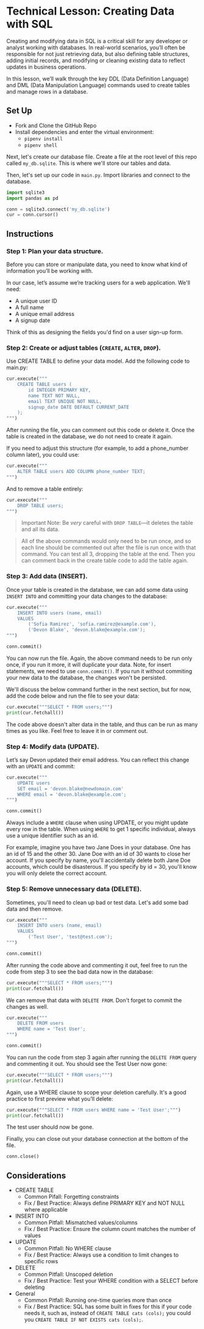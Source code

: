 # Technical Lesson: Creating Data with SQL

Creating and modifying data in SQL is a critical skill for any developer or analyst working with databases. In real-world scenarios, you’ll often be responsible for not just retrieving data, but also defining table structures, adding initial records, and modifying or cleaning existing data to reflect updates in business operations.

In this lesson, we’ll walk through the key DDL (Data Definition Language) and DML (Data Manipulation Language) commands used to create tables and manage rows in a database.

## Set Up

* Fork and Clone the GitHub Repo
* Install dependencies and enter the virtual environment:
    * `pipenv install`
    * `pipenv shell`

Next, let's create our database file. Create a file at the root level of this repo called `my_db.sqlite`. This is where we'll store our tables and data.

Then, let's set up our code in `main.py`. Import libraries and connect to the database.

```python
import sqlite3
import pandas as pd

conn = sqlite3.connect('my_db.sqlite')
cur = conn.cursor()
```

## Instructions

### Step 1: Plan your data structure.

Before you can store or manipulate data, you need to know what kind of information you’ll be working with.

In our case, let’s assume we’re tracking users for a web application. We'll need:

* A unique user ID
* A full name
* A unique email address
* A signup date

Think of this as designing the fields you'd find on a user sign-up form.

### Step 2: Create or adjust tables (`CREATE`, `ALTER`, `DROP`).

Use CREATE TABLE to define your data model. Add the following code to main.py:

```python
cur.execute("""
    CREATE TABLE users (
        id INTEGER PRIMARY KEY,
        name TEXT NOT NULL,
        email TEXT UNIQUE NOT NULL,
        signup_date DATE DEFAULT CURRENT_DATE
    );  
""")
```

After running the file, you can comment out this code or delete it. Once the table is created in the database, we do not need to create it again.

If you need to adjust this structure (for example, to add a phone_number column later), you could use:

```python
cur.execute("""
    ALTER TABLE users ADD COLUMN phone_number TEXT;
""")
```

And to remove a table entirely:

```python
cur.execute("""
    DROP TABLE users;
""")
```

> Important Note: Be *very* careful with `DROP TABLE`—it deletes the table and all its data.

> All of the above commands would only need to be run once, and so each line should be commented out after the file is run once with that command. You can test all 3, dropping the table at the end. Then you can comment back in the create table code to add the table again.

### Step 3: Add data (INSERT).

Once your table is created in the database, we can add some data using `INSERT INTO` and committing your data changes to the database:

```python
cur.execute("""
    INSERT INTO users (name, email)
    VALUES 
        ('Sofia Ramirez', 'sofia.ramirez@example.com'),
        ('Devon Blake', 'devon.blake@example.com');
""")

conn.commit()
```

You can now run the file. Again, the above command needs to be run only once, if you run it more, it will duplicate your data. Note, for insert statements, we need to use `conn.commit()`. If you run it without commiting your new data to the database, the changes won't be persisted.

We'll discuss the below command further in the next section, but for now, add the code below and run the file to see your data:

```python
cur.execute("""SELECT * FROM users;""")
print(cur.fetchall())
```

The code above doesn't alter data in the table, and thus can be run as many times as you like. Feel free to leave it in or comment out.

### Step 4: Modify data (UPDATE).

Let’s say Devon updated their email address. You can reflect this change with an `UPDATE` and commit:

```python
cur.execute("""
    UPDATE users
    SET email = 'devon.blake@newdomain.com'
    WHERE email = 'devon.blake@example.com';
""")

conn.commit()
```

Always include a `WHERE` clause when using UPDATE, or you might update every row in the table. When using `WHERE` to get 1 specific individual, always use a unique identifier such as an id. 

For example, imagine you have two Jane Does in your database. One has an id of 15 and the other 30. Jane Doe with an id of 30 wants to close her account. If you specify by name, you'll accidentally delete both Jane Doe accounts, which could be disasterous. If you specify by id = 30, you'll know you will only delete the correct account.

### Step 5: Remove unnecessary data (DELETE).

Sometimes, you'll need to clean up bad or test data. Let's add some bad data and then remove.

```python
cur.execute("""
    INSERT INTO users (name, email)
    VALUES 
        ('Test User', 'test@test.com');
""")

conn.commit()
```

After running the code above and commenting it out, feel free to run the code from step 3 to see the bad data now in the database:

```python
cur.execute("""SELECT * FROM users;""")
print(cur.fetchall())
```

We can remove that data with `DELETE FROM`. Don't forget to commit the changes as well.

```python
cur.execute("""
    DELETE FROM users
    WHERE name = 'Test User';
""")

conn.commit()
```

You can run the code from step 3 again after running the `DELETE FROM` query and commenting it out. You should see the Test User now gone:

```python
cur.execute("""SELECT * FROM users;""")
print(cur.fetchall())
```

Again, use a WHERE clause to scope your deletion carefully. It's a good practice to first preview what you’ll delete:

```python
cur.execute("""SELECT * FROM users WHERE name = 'Test User';""")
print(cur.fetchall())
```

The test user should now be gone.

Finally, you can close out your database connection at the bottom of the file.

```python
conn.close()
```

## Considerations

* CREATE TABLE	
    * Common Pifall: Forgetting constraints
    * Fix / Best Practice: Always define PRIMARY KEY and NOT NULL where applicable
* INSERT INTO
    * Common Pitfall: Mismatched values/columns
    * Fix / Best Practice: Ensure the column count matches the number of values
* UPDATE
    * Common Pitfall: No WHERE clause
    * Fix / Best Practice: Always use a condition to limit changes to specific rows
* DELETE
    * Common Pitfall: Unscoped deletion
    * Fix / Best Practice: Test your WHERE condition with a SELECT before deleting
* General
    * Common Pitfall: Running one-time queries more than once
    * Fix / Best Practice: SQL has some built in fixes for this if your code needs it, such as, instead of `CREATE TABLE cats (cols);` you could you `CREATE TABLE IF NOT EXISTS cats (cols);`.